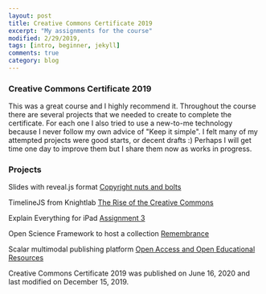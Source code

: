```yaml
---
layout: post
title: Creative Commons Certificate 2019
excerpt: "My assignments for the course"
modified: 2/29/2019,
tags: [intro, beginner, jekyll]
comments: true
category: blog
---
```


### Creative Commons Certificate 2019
This was a great course and I highly recommend it. Throughout the course there are several projects that we needed to create to complete the certificate. For each one I also tried to use a new-to-me technology because I never follow my own advice of "Keep it simple". I felt many of my attempted projects were good starts, or decent drafts :)
Perhaps I will get time one day to improve them but I share them now as works in progress.

### Projects
Slides with reveal.js format
[Copyright nuts and bolts](https://slides.com/bibliojo/deck)

TimelineJS from Knightlab
[The Rise of the Creative Commons](https://cdn.knightlab.com/libs/timeline3/latest/embed/index.html?source=1JqKoqE4T1xaK5Gxw2H7C8L5eo8TrMcdcPcI1NxX3TdA&font=Default&lang=en&initial_zoom=2&height=650)

Explain Everything for iPad
[Assignment 3](https://vimeo.com/369168164)

Open Science Framework to host a collection
[Remembrance](https://osf.io/tvcsa/)

Scalar multimodal publishing platform
[Open Access and Open Educational Resources](https://scalar.usc.edu/works/creative-commons-certificate--assignment/assignment-outline)

Creative Commons Certificate 2019 was published on June 16, 2020 and last modified on December 15, 2019.
